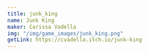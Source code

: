 ```yaml
---
title: junk_king
name: Junk King
maker: Carissa Vadella
img: "/img/game_images/junk_king.png"
getLink: https://cvadella.itch.io/junk-king
---
```



